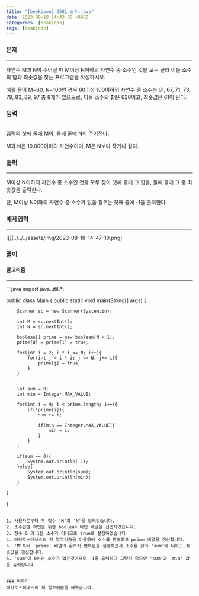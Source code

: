 ```yaml
---
title: "[beakjoon] 2581 소수.java"
date: 2023-08-18 14:43:00 +0900
categories: [beakjoon]
tags: [beakjoon]
---
```



### 문제
<hr>
자연수 M과 N이 주어질 때 M이상 N이하의 자연수 중 소수인 것을 모두 골라 이들 소수의 합과 최솟값을 찾는 프로그램을 작성하시오.

예를 들어 M=60, N=100인 경우 60이상 100이하의 자연수 중 소수는 61, 67, 71, 73, 79, 83, 89, 97 총 8개가 있으므로, 이들 소수의 합은 620이고, 최솟값은 61이 된다.


### 입력
<hr>
입력의 첫째 줄에 M이, 둘째 줄에 N이 주어진다.

M과 N은 10,000이하의 자연수이며, M은 N보다 작거나 같다.

### 출력
<hr>
M이상 N이하의 자연수 중 소수인 것을 모두 찾아 첫째 줄에 그 합을, 둘째 줄에 그 중 최솟값을 출력한다. 

단, M이상 N이하의 자연수 중 소수가 없을 경우는 첫째 줄에 -1을 출력한다.


### 예제입력
<hr>
![](../../../assets/img/2023-08-18-14-47-19.png)


### 풀이

#### 알고리즘
<hr>
```java
import java.util.*;

public class Main {
    public static void main(String[] args) {

        Scanner sc = new Scanner(System.in);

        int M = sc.nextInt();
        int N = sc.nextInt();

        boolean[] prime = new boolean[N + 1];
        prime[0] = prime[1] = true;

        for(int i = 2; i * i <= N; i++){
            for(int j = i * i; j <= N; j+= i){
                prime[j] = true;
            }
        }


        int sum = 0;
        int min = Integer.MAX_VALUE;

        for(int i = M; i < prime.length; i++){
            if(!prime[i]){
                sum += i;

                if(min == Integer.MAX_VALUE){
                    min = i;
                }
            }
        }

        if(sum == 0){
            System.out.println(-1);
        }else{
            System.out.println(sum);
            System.out.println(min);
        }

    }
}
```

1. 사용자로부터 두 정수 'M'과 'N'을 입력받습니다.
2. 소수판별 확인을 위한 boolean 타입 배열을 선언하였습니다.
3. 정수 0 과 1은 소수가 아니므로 true로 설정하였습니다.
4. 에라토스테네스의 체 알고리즘을 이용하여 소수를 판별하고 prime 배열을 갱신합니다.
5. 'M'부터 'prime' 배열의 끝까지 반복문을 실행하면서 소수를 찾아 'sum'에 더하고 최솟값을 갱신합니다.
6. 'sum'이 0이면 소수가 없는것이므로 -1을 출력하고 그렇지 않으면 'sum'과 'min' 값을 출력합니다.


### 마무리
에라토스테네스의 체 알고리즘을 배웠습니다.

